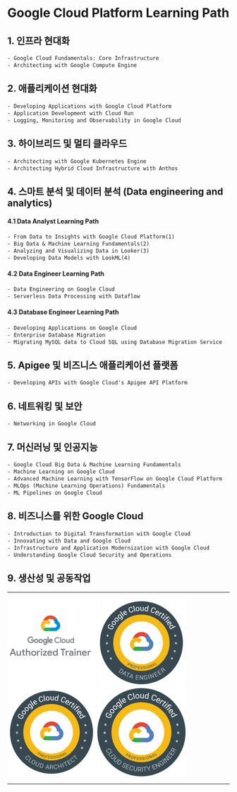 # Google Cloud Platform Learning Path

## 1. 인프라 현대화

    - Google Cloud Fundamentals: Core Infrastructure
    - Architecting with Google Compute Engine

## 2. 애플리케이션 현대화

    - Developing Applications with Google Cloud Platform
    - Application Development with Cloud Run
    - Logging, Monitoring and Observability in Google Cloud

## 3. 하이브리드 및 멀티 클라우드

    - Architecting with Google Kubernetes Engine
    - Architecting Hybrid Cloud Infrastructure with Anthos

## 4. 스마트 분석 및 데이터 분석 (Data engineering and analytics)

#### 4.1 Data Analyst Learning Path

    - From Data to Insights with Google Cloud Platform(1)
    - Big Data & Machine Learning Fundamentals(2)
    - Analyzing and Visualizing Data in Looker(3)
    - Developing Data Models with LookML(4)

#### 4.2 Data Engineer Learning Path

    - Data Engineering on Google Cloud
    - Serverless Data Processing with Dataflow

#### 4.3 Database Engineer Learning Path

    - Developing Applications on Google Cloud
    - Enterprise Database Migration
    - Migrating MySQL data to Cloud SQL using Database Migration Service

## 5. Apigee 및 비즈니스 애플리케이션 플랫폼

    - Developing APIs with Google Cloud's Apigee API Platform

## 6. 네트워킹 및 보안

    - Networking in Google Cloud

## 7. 머신러닝 및 인공지능

    - Google Cloud Big Data & Machine Learning Fundamentals
    - Machine Learning on Google Cloud
    - Advanced Machine Learning with TensorFlow on Google Cloud Platform
    - MLOps (Machine Learning Operations) Fundamentals
    - ML Pipelines on Google Cloud

## 8. 비즈니스를 위한 Google Cloud

    - Introduction to Digital Transformation with Google Cloud
    - Innovating with Data and Google Cloud
    - Infrastructure and Application Modernization with Google Cloud
    - Understanding Google Cloud Security and Operations

## 9. 생산성 및 공동작업

---

![GCP Trainer](Z1.Etc/Certifications/gcp_instructor_thumb.png)
![GCP DE](Z1.Etc/Certifications/gcp_data_engineer_thumb.png)
![GCP CAP](Z1.Etc/Certifications/gcp_cloud_architect_thumb.png)
![GCP SE](Z1.Etc/Certifications/gcp_security_engineer_thumb.png)

---
